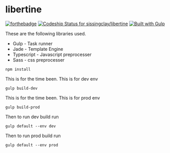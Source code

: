 # libertine

[![forthebadge](http://forthebadge.com/images/badges/built-with-love.svg)](http://forthebadge.com)
[ ![Codeship Status for sissingclay/libertine](https://codeship.com/projects/ad70b420-e138-0132-4204-1a964490c67f/status?branch=master)](https://codeship.com/projects/81123)
[![Built with Gulp](http://img.shields.io/badge/built%20with-gulp.js-red.svg)](http://gulpjs.com/)


These are the following libraries used.
* Gulp - Task runner
* Jade - Template Engine
* Typescript - Javascript preprocesser
* Sass - css preprocesser


```
npm install
```
This is for the time been. This is for dev env
```
gulp build-dev
```

This is for the time been. This is for prod env
```
gulp build-prod
```

Then to run dev build run

```
gulp default --env dev
```

Then to run prod build run

```
gulp default --env prod
```
